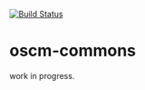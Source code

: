 [![Build Status](https://travis-ci.org/servicecatalog/oscm-commons.svg?branch=master)](https://travis-ci.org/servicecatalog/oscm-commons)

# oscm-commons

work in progress.
